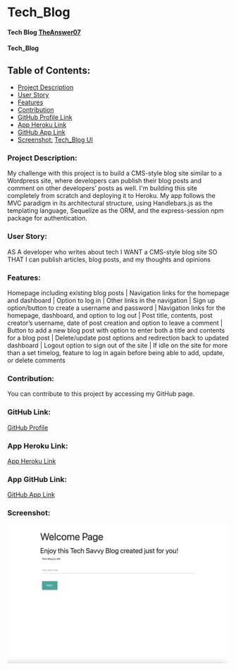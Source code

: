 # Tech_Blog

#### Tech Blog [TheAnswer07](https://github.com/TheAnswer07)

#### Tech_Blog

## Table of Contents:
* [Project Description](#project-description)
* [User Story](#username)
* [Features](#features)
* [Contribution](#contribution)
* [GitHub Profile Link](#github-profile)
* [App Heroku Link](#app-heroku-link)
* [GitHub App Link](#app-github-link)
* [Screenshot:](#screenshot)
    [Tech_Blog UI](#Tech-Blog-UI)



### Project Description:

My challenge with this project is to build a CMS-style blog site similar to a Wordpress site, where developers can publish their blog posts and comment on other developers’ posts as well. I'm building this site completely from scratch and deploying it to Heroku. My app follows the MVC paradigm in its architectural structure, using Handlebars.js as the templating language, Sequelize as the ORM, and the express-session npm package for authentication.

### User Story:

AS A developer who writes about tech
I WANT a CMS-style blog site
SO THAT I can publish articles, blog posts, and my thoughts and opinions

### Features:

Homepage including existing blog posts | Navigation links for the homepage and dashboard | Option to log in | Other links in the navigation | Sign up option/button to create a username and password | Navigation links for the homepage, dashboard, and option to log out | Post title, contents, post creator’s username, date of post creation and option to leave a comment | Button to add a new blog post with option to enter both a title and contents for a blog post | Delete/update post options and redirection back to updated dashboard | Logout option to sign out of the site | If idle on the site for more than a set timelog, feature to log in again before being able to add, update, or delete comments


### Contribution:

You can contribute to this project by accessing my GitHub page.

### GitHub Link:

[GitHub Profile](https://github.com/TheAnswer07)

### App Heroku Link:

[App Heroku Link](https://tech-blog-md1.herokuapp.com/)

### App GitHub Link:

[GitHub App Link](https://theanswer07.github.io/Regex_Tutorial/)

### Screenshot:

![Tech Blog UI](public/screenshot/Tech-Blog-UI.png "Tech Blog UI")